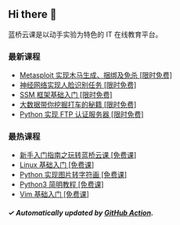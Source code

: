 ## Hi there 👋

蓝桥云课是以动手实验为特色的 IT 在线教育平台。

### 最新课程

<!-- LATEST:START -->
- [Metasploit 实现木马生成、捆绑及免杀 [限时免费]](https://www.lanqiao.cn/courses/715/)
- [神经网络实现人脸识别任务 [限时免费]](https://www.lanqiao.cn/courses/707/)
- [SSM 框架基础入门 [限时免费]](https://www.lanqiao.cn/courses/817/)
- [大数据带你挖掘打车的秘籍 [限时免费]](https://www.lanqiao.cn/courses/736/)
- [Python 实现 FTP 认证服务器 [限时免费]](https://www.lanqiao.cn/courses/725/)
<!-- LATEST:END -->

### 最热课程

<!-- HOTEST:START -->
- [新手入门指南之玩转蓝桥云课 [免费课]](https://www.lanqiao.cn/courses/63/)
- [Linux 基础入门 [免费课]](https://www.lanqiao.cn/courses/1/)
- [Python 实现图片转字符画 [免费课]](https://www.lanqiao.cn/courses/370/)
- [Python3 简明教程 [免费课]](https://www.lanqiao.cn/courses/596/)
- [Vim 基础入门 [免费课]](https://www.lanqiao.cn/courses/2/)
<!-- HOTEST:END -->

##### ✓ Automatically updated by [GitHub Action](https://github.com/lanqiao-courses/.github/actions/workflows/update.yml).
